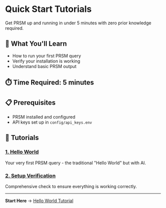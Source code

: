 # Quick Start Tutorials

Get PRSM up and running in under 5 minutes with zero prior knowledge required.

## 🎯 What You'll Learn

- How to run your first PRSM query
- Verify your installation is working
- Understand basic PRSM output

## ⏱️ Time Required: 5 minutes

## 📋 Prerequisites

- PRSM installed and configured
- API keys set up in `config/api_keys.env`

## 🚀 Tutorials

### [1. Hello World](./hello-world.md)
Your very first PRSM query - the traditional "Hello World" but with AI.

### [2. Setup Verification](./setup-verification.md) 
Comprehensive check to ensure everything is working correctly.

---

**Start Here** → [Hello World Tutorial](./hello-world.md)